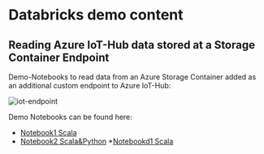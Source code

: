 # Databricks demo content

## Reading Azure IoT-Hub data stored at a Storage Container Endpoint
Demo-Notebooks to read data from an Azure Storage Container added as an additional custom endpoint to Azure IoT-Hub:

![iot-endpoint](https://raw.githubusercontent.com/hau-mal/articles/master/images/iot-hub-enpoint-1.png)

Demo Notebooks can be found here:
* [Notebook1 Scala](https://github.com/hau-mal/databricks/blob/master/notebooks/Read-IoT-Data-from-a-Storage-Container(Scala).dbc)
* [Notebook2 Scala&Python](https://github.com/hau-mal/databricks/blob/master/notebooks/Read-IoT-Data-from-a-Storage-Container-Endpoint.dbc)
*[Notebookd1 Scala](https://raw.github.com/hau-mal/databricks/master/notebooks/Read-IoT-Data-from-a-Storage-Container(Scala).dbc)
